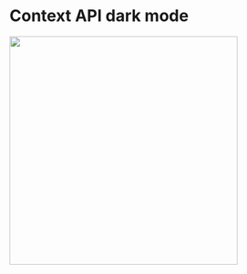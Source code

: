 # Context API dark mode

<img src="https://user-images.githubusercontent.com/19801577/185524084-fbf60120-40a4-4e21-bc30-14be10b7f1f2.gif" width="400">
